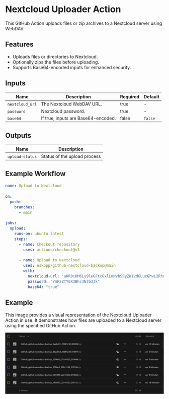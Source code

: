# Nextcloud Uploader Action

This GitHub Action uploads files or zip archives to a Nextcloud server using WebDAV.

## Features

- Uploads files or directories to Nextcloud.
- Optionally zips the files before uploading.
- Supports Base64-encoded inputs for enhanced security.

## Inputs

| Name            | Description                         | Required | Default |
| --------------- | ----------------------------------- | -------- | ------- |
| `nextcloud_url` | The Nextcloud WebDAV URL.           | true     | -       |
| `password`      | Nextcloud password.                 | true     | -       |
| `base64`        | If true, inputs are Base64-encoded. | false    | `false` |

## Outputs

| Name            | Description                  |
| --------------- | ---------------------------- |
| `upload-status` | Status of the upload process |

## Example Workflow

```yaml
name: Upload to Nextcloud

on:
  push:
    branches:
      - main

jobs:
  upload:
    runs-on: ubuntu-latest
    steps:
      - name: Checkout repository
        uses: actions/checkout@v3

      - name: Upload to Nextcloud
        uses: eskopp/github-nextcloud-backup@main
        with:
          nextcloud-url: "aHR0cHM6Ly9leGFtcGxlLmNvbS9yZW1vdGUucGhwL2Rhdi9maWxlcy91c2Vy"
          password: "YmFzZTY0X3Bhc3N3b3Jk"
          base64: "true"
```
## Example
This image provides a visual representation of the Nextcloud Uploader Action in use. It demonstrates how files are uploaded to a Nextcloud server using the specified GitHub Action.

![Nextcloud Uploader Action](image.png)

